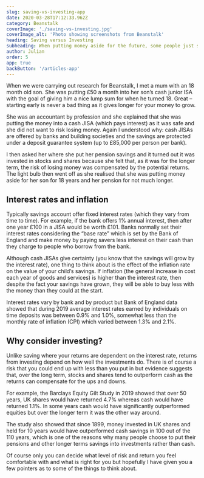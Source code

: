 ```yaml
---
slug: saving-vs-investing-app
date: 2020-03-28T17:12:33.962Z
category: Beanstalk
coverImage: './saving-vs-investing.jpg'
coverImage_alt: 'Photo showing screenshots from Beanstalk'
heading: Saving versus Investing
subheading: When putting money aside for the future, some people just stick it into a savings account because they don’t want to lose any money.  This makes sense but as I explain the right decision is a bit more complicated, particularly if you are putting money away for a long time such as with child savings or a pension.
author: Julian
order: 5
app: true
backButton: '/articles-app'
---
```


When we were carrying out research for Beanstalk, I met a mum with an 18 month old son. She was putting £50 a month into her son’s cash junior ISA with the goal of giving him a nice lump sum for when he turned 18.  Great – starting early is never a bad thing as it gives longer for your money to grow. 

She was an accountant by profession and she explained that she was putting the money into a cash JISA (which pays interest) as it was safe and she did not want to risk losing money.  Again I understood why: cash JISAs are offered by banks and building societies and the savings are protected under a deposit guarantee system (up to £85,000 per person per bank).

I then asked her where she put her pension savings and it turned out it was invested in stocks and shares because she felt that, as it was for the longer term, the risk of losing money was compensated by the potential returns.  The light bulb then went off as she realised that she was putting money aside for her son for 18 years and her pension for not much longer.

## Interest rates and inflation

Typically savings account offer fixed interest rates (which they vary from time to time).  For example, if the bank offers 1% annual interest, then after one year £100 in a JISA would be worth £101.  Banks normally set their interest rates considering the “base rate” which is set by the Bank of England and make money by paying savers less interest on their cash than they charge to people who borrow from the bank.

Although cash JISAs give certainty (you know that the savings will grow by the interest rate), one thing to think about is the effect of the inflation rate on the value of your child’s savings.  If inflation (the general increase in cost each year of goods and services) is higher than the interest rate, then despite the fact your savings have grown, they will be able to buy less with the money than they could at the start.

Interest rates vary by bank and by product but Bank of England data showed that during 2019 average interest rates earned by individuals on time deposits was between 0.9% and 1.0%, somewhat less than the monthly rate of inflation (CPI) which varied between 1.3% and 2.1%.

## Why consider investing?

Unlike saving where your returns are dependent on the interest rate, returns from investing depend on how well the investments do.  There is of course a risk that you could end up with less than you put in but evidence suggests that, over the long term, stocks and shares tend to outperform cash as the returns can compensate for the ups and downs.

For example, the Barclays Equity Gilt Study in 2019 showed that over 50 years, UK shares would have returned 4.7% whereas cash would have returned 1.1%.  In some years cash would have significantly outperformed equities but over the longer term it was the other way around.

The study also showed that since 1899, money invested in UK shares and held for 10 years would have outperformed cash savings in 100 out of the 110 years, which is one of the reasons why many people choose to put their pensions and other longer terms savings into investments rather than cash.

Of course only you can decide what level of risk and return you feel comfortable with and what is right for you but hopefully I have given you a few pointers as to some of the things to think about.
